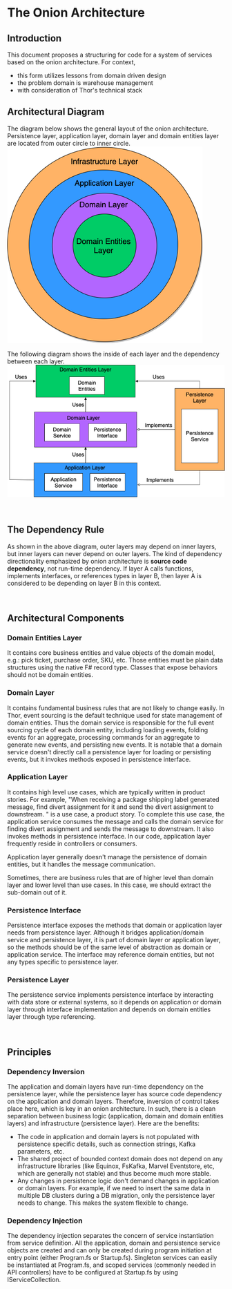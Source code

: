 # The Onion Architecture
## Introduction
This document proposes a structuring for code for a system of services based on the onion architecture. For context,

- this form utilizes lessons from domain driven design
- the problem domain is warehouse management
- with consideration of Thor's technical stack

## Architectural Diagram
The diagram below shows the general layout of the onion architecture. Persistence layer, application layer, domain layer and domain entities layer are located from outer circle to inner circle.
![](./images/the_onion.png)

The following diagram shows the inside of each layer and the dependency between each layer.
![](./images/onion_layers.png)

&nbsp;
## The Dependency Rule
As shown in the above diagram, outer layers may depend on inner layers, but inner layers can never depend on outer layers. The kind of dependency directionality emphasized by onion architecture is **source code dependency**, not run-time dependency. If layer A calls functions, implements interfaces, or references types in layer B, then layer A is considered to be depending on layer B in this context.

&nbsp;
## Architectural Components
### Domain Entities Layer
It contains core business entities and value objects of the domain model, e.g.: pick ticket, purchase order, SKU, etc. Those entities must be plain data structures using the native F# record type. Classes that expose behaviors should not be domain entities.

### Domain Layer
It contains fundamental business rules that are not likely to change easily. In Thor, event sourcing is the default technique used for state management of domain entities. Thus the domain service is responsible for the full event sourcing cycle of each domain entity, including loading events, folding events for an aggregate, processing commands for an aggregate to generate new events, and persisting new events. It is notable that a domain service doesn't directly call a persistence layer for loading or persisting events, but it invokes methods exposed in persistence interface.

### Application Layer
It contains high level use cases, which are typically written in product stories. For example, "When receiving a package shipping label generated message, find divert assignment for it and send the divert assignment to downstream. " is a use case, a product story. To complete this use case, the application service consumes the message and calls the domain service for finding divert assignment and sends the message to downstream. It also invokes methods in persistence interface. In our code, application layer frequently reside in controllers or consumers.

Application layer generally doesn't manage the persistence of domain entities, but it handles the message communication.

Sometimes, there are business rules that are of higher level than domain layer and lower level than use cases. In this case, we should extract the sub-domain out of it.

### Persistence Interface
Persistence interface exposes the methods that domain or application layer needs from persistence layer. Although it bridges application/domain service and persistence layer, it is part of domain layer or application layer, so the methods should be of the same level of abstraction as domain or application service. The interface may reference domain entities, but not any types specific to persistence layer.

### Persistence Layer
The persistence service implements persistence interface by interacting with data store or external systems, so it depends on application or domain layer through interface implementation and depends on domain entities layer through type referencing.

&nbsp;
## Principles
### Dependency Inversion
The application and domain layers have run-time dependency on the persistence layer, while the persistence layer has source code dependency on the application and domain layers. Therefore, inversion of control takes place here, which is key in an onion architecture. In such, there is a clean separation between business logic (application, domain and domain entities layers) and infrastructure (persistence layer). Here are the benefits:

- The code in application and domain layers is not populated with persistence specific details, such as connection strings, Kafka parameters, etc.
- The shared project of bounded context domain does not depend on any infrastructure libraries (like Equinox, FsKafka, Marvel Eventstore, etc, which are generally not stable) and thus become much more stable.
- Any changes in persistence logic don't demand changes in application or domain layers. For example, if we need to insert the same data in multiple DB clusters during a DB migration, only the persistence layer needs to change. This makes the system flexible to change.

### Dependency Injection
The dependency injection separates the concern of service instantiation from service definition. All the application, domain and persistence service objects are created and can only be created during program initiation at entry point (either Program.fs or Startup.fs). Singleton services can easily be instantiated at Program.fs, and scoped services (commonly needed in API controllers) have to be configured at Startup.fs by using IServiceCollection.